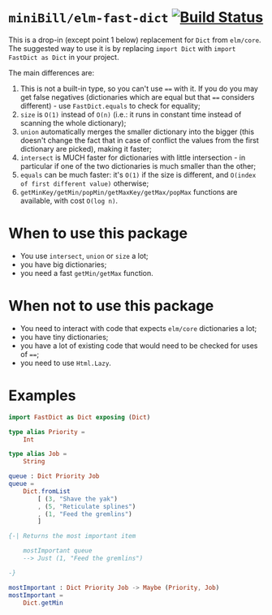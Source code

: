 # `miniBill/elm-fast-dict` [![Build Status](https://github.com/miniBill/elm-fast-dict/workflows/CI/badge.svg)](https://github.com/miniBill/elm-fast-dict/actions?query=branch%3Amain)

This is a drop-in (except point 1 below) replacement for `Dict` from `elm/core`. The suggested way to use it is by replacing `import Dict` with `import FastDict as Dict` in your project.

The main differences are:

1. This is not a built-in type, so you can't use `==` with it. If you do you may get false negatives (dictionaries which are equal but that `==` considers different) - use `FastDict.equals` to check for equality;
2. `size` is `O(1)` instead of `O(n)` (i.e.: it runs in constant time instead of scanning the whole dictionary);
3. `union` automatically merges the smaller dictionary into the bigger (this doesn't change the fact that in case of conflict the values from the first dictionary are picked), making it faster;
4. `intersect` is MUCH faster for dictionaries with little intersection - in particular if one of the two dictionaries is much smaller than the other;
5. `equals` can be much faster: it's `O(1)` if the size is different, and `O(index of first different value)` otherwise;
6. `getMinKey/getMin/popMin/getMaxKey/getMax/popMax` functions are available, with cost `O(log n)`.

# When to use this package

- You use `intersect`, `union` or `size` a lot;
- you have big dictionaries;
- you need a fast `getMin/getMax` function.

# When not to use this package

- You need to interact with code that expects `elm/core` dictionaries a lot;
- you have tiny dictionaries;
- you have a lot of existing code that would need to be checked for uses of `==`;
- you need to use `Html.Lazy`.

# Examples

```elm
import FastDict as Dict exposing (Dict)

type alias Priority =
    Int

type alias Job =
    String

queue : Dict Priority Job
queue =
    Dict.fromList
        [ (3, "Shave the yak")
        , (5, "Reticulate splines")
        , (1, "Feed the gremlins")
        ]

{-| Returns the most important item

    mostImportant queue
    --> Just (1, "Feed the gremlins")

-}

mostImportant : Dict Priority Job -> Maybe (Priority, Job)
mostImportant =
    Dict.getMin
```
